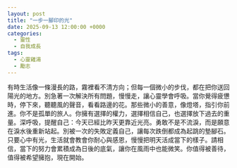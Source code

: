 ```yaml
---
layout: post
title: "一步一腳印的光"
date: 2025-09-13 12:00:00 +0000
categories:
  - 靈性
  - 自我成長
tags:
  - 心靈雞湯
  - 勵志
---
```


有時生活像一條漫長的路，霧裡看不清方向；但每一個微小的步伐，都在把你送回陽光的地方。別急著一次解決所有問題，慢慢走，讓心靈學會呼吸。當你覺得疲憊時，停下來，聽聽風的聲音，看看路邊的花。那些微小的善意，像燈塔，指引你前進。你不是孤單的旅人。你擁有選擇的權力，選擇相信自己，也選擇放下過去的重量。深呼吸，提醒自己：今天已經比昨天更靠近光亮。勇敢不是不流淚，而是願意在淚水後重新站起。別被一次的失敗定義自己，讓每次跌倒都成為起跳的墊腳石。只要心中有光，生活就會教會你耐心與感恩，慢慢把明天活成當下的樣子。請相信，當下的努力會累積成為日後的底氣，讓你在風雨中也能微笑。你值得被善待，值得被希望擁抱，現在開始。
